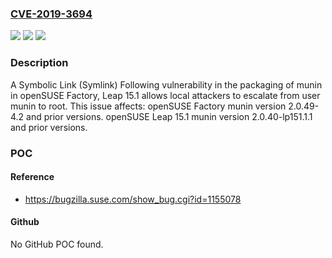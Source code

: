 ### [CVE-2019-3694](https://cve.mitre.org/cgi-bin/cvename.cgi?name=CVE-2019-3694)
![](https://img.shields.io/static/v1?label=Product&message=Leap%2015.1&color=blue)
![](https://img.shields.io/static/v1?label=Version&message=munin%3C%3D%202.0.40-lp151.1.1%20&color=brighgreen)
![](https://img.shields.io/static/v1?label=Vulnerability&message=CWE-59%3A%20Improper%20Link%20Resolution%20Before%20File%20Access%20('Link%20Following')&color=brighgreen)

### Description

A Symbolic Link (Symlink) Following vulnerability in the packaging of munin in openSUSE Factory, Leap 15.1 allows local attackers to escalate from user munin to root. This issue affects: openSUSE Factory munin version 2.0.49-4.2 and prior versions. openSUSE Leap 15.1 munin version 2.0.40-lp151.1.1 and prior versions.

### POC

#### Reference
- https://bugzilla.suse.com/show_bug.cgi?id=1155078

#### Github
No GitHub POC found.

